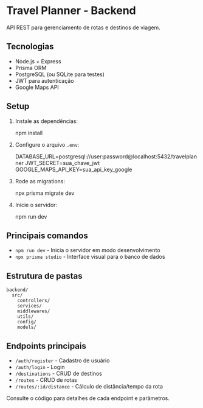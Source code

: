 # Travel Planner - Backend

API REST para gerenciamento de rotas e destinos de viagem.

## Tecnologias
- Node.js + Express
- Prisma ORM
- PostgreSQL (ou SQLite para testes)
- JWT para autenticação
- Google Maps API 

## Setup

1. Instale as dependências:

    npm install

2. Configure o arquivo `.env`:

    DATABASE_URL=postgresql://user:password@localhost:5432/travelplanner
    JWT_SECRET=sua_chave_jwt
    GOOGLE_MAPS_API_KEY=sua_api_key_google

3. Rode as migrations:

    npx prisma migrate dev

4. Inicie o servidor:

    npm run dev

## Principais comandos

- `npm run dev` - Inicia o servidor em modo desenvolvimento
- `npx prisma studio` - Interface visual para o banco de dados

## Estrutura de pastas

    backend/
      src/
        controllers/
        services/
        middlewares/
        utils/
        config/
        models/

## Endpoints principais

- `/auth/register` - Cadastro de usuário
- `/auth/login` - Login
- `/destinations` - CRUD de destinos
- `/routes` - CRUD de rotas
- `/routes/:id/distance` - Cálculo de distância/tempo da rota

Consulte o código para detalhes de cada endpoint e parâmetros.

